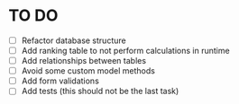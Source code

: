 # TO DO

* [ ] Refactor database structure
* [ ] Add ranking table to not perform calculations in runtime
* [ ] Add relationships between tables
* [ ] Avoid some custom model methods
* [ ] Add form validations
* [ ] Add tests (this should not be the last task)